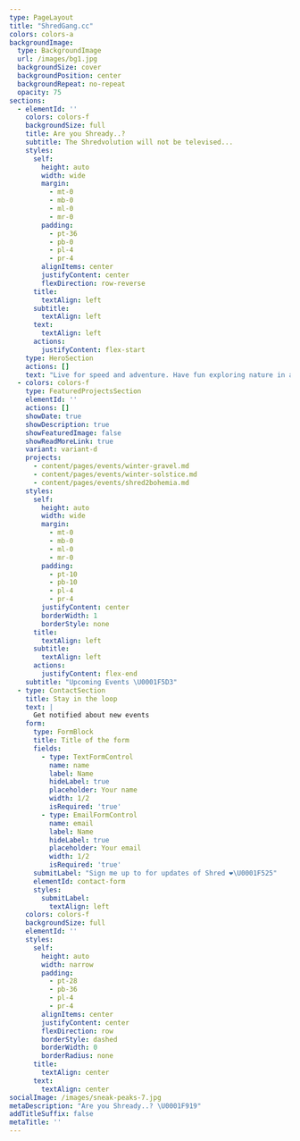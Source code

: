 ```yaml
---
type: PageLayout
title: "ShredGang.cc"
colors: colors-a
backgroundImage:
  type: BackgroundImage
  url: /images/bg1.jpg
  backgroundSize: cover
  backgroundPosition: center
  backgroundRepeat: no-repeat
  opacity: 75
sections:
  - elementId: ''
    colors: colors-f
    backgroundSize: full
    title: Are you Shready..?
    subtitle: The Shredvolution will not be televised...
    styles:
      self:
        height: auto
        width: wide
        margin:
          - mt-0
          - mb-0
          - ml-0
          - mr-0
        padding:
          - pt-36
          - pb-0
          - pl-4
          - pr-4
        alignItems: center
        justifyContent: center
        flexDirection: row-reverse
      title:
        textAlign: left
      subtitle:
        textAlign: left
      text:
        textAlign: left
      actions:
        justifyContent: flex-start
    type: HeroSection
    actions: []
    text: "Live for speed and adventure. Have fun exploring nature in any weather. Ride hard, laugh louder, and conquer both the city streets and distant trails as one. Embrace the thrill, push your limits, and let every ride become an unforgettable part of a journey.\n\n***Shred Gang is a vibrant and diverse community of passionate riders in Berlin, united by our love of Shred.***\n\nJoin us, it might be fun \U0001F919\n"
  - colors: colors-f
    type: FeaturedProjectsSection
    elementId: ''
    actions: []
    showDate: true
    showDescription: true
    showFeaturedImage: false
    showReadMoreLink: true
    variant: variant-d
    projects:
      - content/pages/events/winter-gravel.md
      - content/pages/events/winter-solstice.md
      - content/pages/events/shred2bohemia.md
    styles:
      self:
        height: auto
        width: wide
        margin:
          - mt-0
          - mb-0
          - ml-0
          - mr-0
        padding:
          - pt-10
          - pb-10
          - pl-4
          - pr-4
        justifyContent: center
        borderWidth: 1
        borderStyle: none
      title:
        textAlign: left
      subtitle:
        textAlign: left
      actions:
        justifyContent: flex-end
    subtitle: "Upcoming Events \U0001F5D3️"
  - type: ContactSection
    title: Stay in the loop
    text: |
      Get notified about new events
    form:
      type: FormBlock
      title: Title of the form
      fields:
        - type: TextFormControl
          name: name
          label: Name
          hideLabel: true
          placeholder: Your name
          width: 1/2
          isRequired: 'true'
        - type: EmailFormControl
          name: email
          label: Name
          hideLabel: true
          placeholder: Your email
          width: 1/2
          isRequired: 'true'
      submitLabel: "Sign me up to for updates of Shred ❤️‍\U0001F525"
      elementId: contact-form
      styles:
        submitLabel:
          textAlign: left
    colors: colors-f
    backgroundSize: full
    elementId: ''
    styles:
      self:
        height: auto
        width: narrow
        padding:
          - pt-28
          - pb-36
          - pl-4
          - pr-4
        alignItems: center
        justifyContent: center
        flexDirection: row
        borderStyle: dashed
        borderWidth: 0
        borderRadius: none
      title:
        textAlign: center
      text:
        textAlign: center
socialImage: /images/sneak-peaks-7.jpg
metaDescription: "Are you Shready..? \U0001F919"
addTitleSuffix: false
metaTitle: ''
---
```

